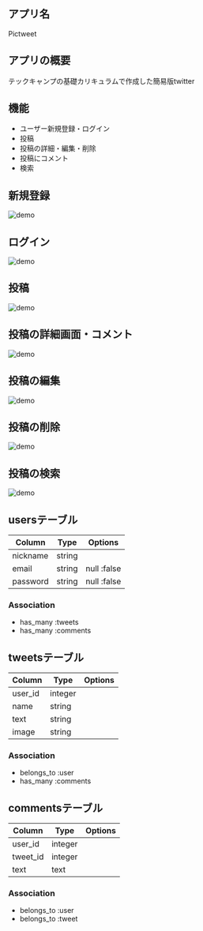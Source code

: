 ## アプリ名
Pictweet

## アプリの概要
テックキャンプの基礎カリキュラムで作成した簡易版twitter

## 機能
- ユーザー新規登録・ログイン
- 投稿
- 投稿の詳細・編集・削除
- 投稿にコメント
- 検索

## 新規登録
![demo](https://gyazo.com/e9386f1f42df32201f1ddf7fd54a37ad/raw)

## ログイン
![demo](https://gyazo.com/cd306e0e2e9c7d670db000a65871ef5b/raw)

## 投稿
![demo](https://gyazo.com/8e94462c3d32664928bbd0bb2f886a46/raw)

## 投稿の詳細画面・コメント
![demo](https://gyazo.com/d8a4adc647b72f02416e8c1eca6c30a2/raw)

## 投稿の編集
![demo](https://gyazo.com/28b48ed5a657f3baa129de0e6f26c8d7/raw)

## 投稿の削除
![demo](https://gyazo.com/d14a09ab038878ab89aef91f7a93a8ba/raw)

## 投稿の検索
![demo](https://gyazo.com/e7e3b65bd4cae0bb581553979368334c/raw)

## usersテーブル
|Column|Type|Options|
|------|----|-------|
|nickname|string||
|email|string|null :false|
|password|string|null :false|

### Association
- has_many :tweets
- has_many :comments

## tweetsテーブル
|Column|Type|Options|
|------|----|-------|
|user_id|integer||
|name|string||
|text|string||
|image|string||

### Association
- belongs_to :user
- has_many :comments

## commentsテーブル
|Column|Type|Options|
|------|----|-------|
|user_id|integer||
|tweet_id|integer||
|text|text||

### Association
- belongs_to :user
- belongs_to :tweet

